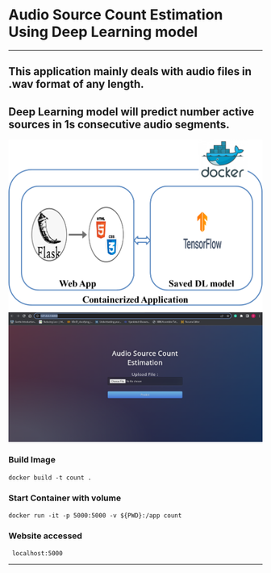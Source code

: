 # Audio Source Count Estimation Using Deep Learning model 

***
## This application mainly deals with audio files in .wav format of any length. 
## Deep Learning model will predict number active sources in 1s consecutive audio segments.

![Image1](static/Deployment.png)
![Image2](static/interface_1.PNG)

### Build Image

```
docker build -t count . 
```

### Start Container with volume

```
docker run -it -p 5000:5000 -v ${PWD}:/app count 
```
### Website accessed

```
 localhost:5000
```
***